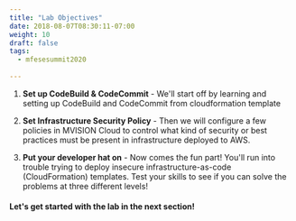 ```yaml
---
title: "Lab Objectives"
date: 2018-08-07T08:30:11-07:00
weight: 10
draft: false
tags:
  - mfesesummit2020
  
---
```





1. **Set up CodeBuild & CodeCommit** - We'll start off by learning and setting up CodeBuild and CodeCommit from cloudformation template

2. **Set Infrastructure Security Policy** - Then we will configure a few policies in MVISION Cloud to control what kind of security or best practices must be present in infrastructure deployed to AWS.

4. **Put your developer hat on** - Now comes the fun part!  You'll run into trouble trying to deploy insecure infrastructure-as-code (CloudFormation) templates.  Test your skills to see if you can solve the problems at three different levels!

#### Let's get started with the lab in the next section!
